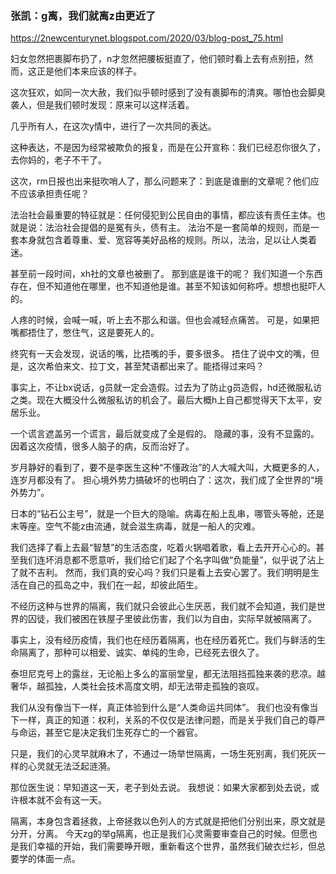 ### 张凯：g离，我们就离z由更近了
https://2newcenturynet.blogspot.com/2020/03/blog-post_75.html

妇女忽然把裹脚布扔了，n才忽然把腰板挺直了，他们顿时看上去有点别扭，然而，这正是他们本来应该的样子。

这次狂欢，如同一次大赦，我们似乎顿时感到了没有裹脚布的清爽。哪怕也会脚臭袭人，但是我们顿时发现：原来可以这样活着。

几乎所有人，在这次y情中，进行了一次共同的表达。

这种表达，不是因为经常被欺负的报复，而是在公开宣称：我们已经忍你很久了，去你妈的，老子不干了。

这次，rm日报也出来挺吹哨人了，那么问题来了：到底是谁删的文章呢？他们应不应该承担责任呢？

法治社会最重要的特征就是：任何侵犯到公民自由的事情，都应该有责任主体。也就是说：法治社会提倡的是冤有头，债有主。
法治不是一套简单的规则，而是一套本身就包含着尊重、爱、宽容等美好品格的规则。所以，法治，足以让人类着迷。

甚至前一段时间，xh社的文章也被删了。
那到底是谁干的呢？
我们知道一个东西存在，但不知道他在哪里，也不知道他是谁。甚至不知该如何称呼。想想也挺吓人的。

人疼的时候，会喊一喊，听上去不那么和谐。但也会减轻点痛苦。
可是，如果把嘴都捂住了，憋住气，这是要死人的。

终究有一天会发现，说话的嘴，比捂嘴的手，要多很多。
捂住了说中文的嘴，但是，这次希伯来文、拉丁文，甚至梵语都出来了。能捂得过来吗？

事实上，不让bx说话，g员就一定会造假。过去为了防止g员造假，hd还微服私访之类。现在大概没什么微服私访的机会了。最后大概h上自己都觉得天下太平，安居乐业。

一个谎言遮盖另一个谎言，最后就变成了全是假的。
隐藏的事，没有不显露的。因着这次疫情，很多人脑子的病，反而治好了。

岁月静好的看到了，要不是李医生这种“不懂政治”的人大喊大叫，大概更多的人，连岁月都没有了。
担心境外势力搞破坏的也明白了：这次，我们成了全世界的“境外势力”。

日本的“钻石公主号”，就是一个巨大的隐喻。病毒在船上乱串，哪管头等舱，还是末等座。空气不能z由流通，就会滋生病毒，就是一船人的灾难。

我们选择了看上去最“智慧”的生活态度，吃着火锅唱着歌，看上去开开心心的。甚至我们连坏消息都不愿意听，我们给它们起了个名字叫做“负能量”，似乎说了沾上了就不吉利。
然而，我们真的安心吗？我们只是看上去安心罢了。我们明明是生活在自己的孤岛之中，我们在一起，却彼此陌生。

不经历这种与世界的隔离，我们就只会彼此心生厌恶，我们就不会知道，我们是世界的囚徒，我们被困在铁屋子里彼此伤害，我们以为自由，实际早就被隔离了。

事实上，没有经历疫情，我们也在经历着隔离，也在经历着死亡。我们与鲜活的生命隔离了，那种可以相爱、诚实、单纯的生命，已经死去很久了。

泰坦尼克号上的露丝，无论船上多么的富丽堂皇，都无法阻挡孤独来袭的悲凉。越奢华，越孤独，人类社会技术高度文明，却无法带走孤独的哀叹。

我们从没有像当下一样，真正体验到什么是“人类命运共同体”。
我们也没有像当下一样，真正的知道：权利，关系的不仅仅是法律问题，而是关乎我们自己的尊严与命运，甚至它是决定我们生死存亡的一个器官。

只是，我们的心灵早就麻木了，不通过一场举世隔离，一场生死别离，我们死灰一样的心灵就无法泛起涟漪。

那位医生说：早知道这一天，老子到处去说。
我想说：如果大家都到处去说，或许根本就不会有这一天。

隔离，本身包含着拯救，上帝拯救以色列人的方式就是把他们分别出来，原文就是分开，分离。
今天zg的举g隔离，也正是我们心灵需要审查自己的时候。但愿也是我们幸福的开始，我们需要睁开眼，重新看这个世界，虽然我们破衣烂衫，但总要学的体面一点。
